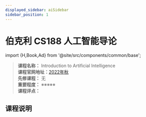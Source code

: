 ```yaml
---
displayed_sidebar: aiSidebar
sidebar_position: 1
---
```


# 伯克利 CS188 人工智能导论
import {H,Book,Ad} from '@site/src/components/common/base';




>**课程名称：**  Introduction to Artificial Intelligence   
**课程官网地址：**[2022年秋](https://inst.eecs.berkeley.edu/~cs188/fa22/)    
**先修课程：** 无  
**重要程度：** ※※※※※  
**课程评点：** 


## 课程说明

<Comment></Comment>
